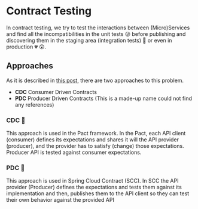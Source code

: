 # Contract Testing

In contract testing, we try to test the interactions between (Micro)Services and find all the incompatibilities 
in the unit tests 😜 before publishing and discovering them in the staging area (integration tests) 😬 or even in production 💔 😲.

## Approaches
As it is described in [this post](https://stackoverflow.com/a/70000325/3593084), there are two approaches to this problem.

- **CDC** Consumer Driven Contracts
- **PDC** Producer Driven Contracts (This is a made-up name could not find any references)

### CDC 🔼
This approach is used in the Pact framework. In the Pact, each API client (consumer) defines its expectations and shares it will the API provider (producer), and the provider has to satisfy (change) those expectations. Producer API is tested against consumer expectations.

### PDC 🔽
This approach is used in Spring Cloud Contract (SCC). In SCC the API provider (Producer) defines the expectations and tests them against its implementation and then, publishes them to the API client so they can test their own behavior against the provided API 
